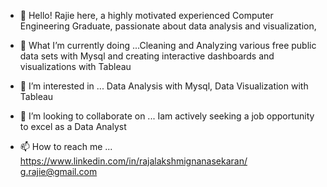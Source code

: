 - 👋 Hello! Rajie here, a highly motivated experienced Computer Engineering Graduate, passionate about data analysis and visualization, 

- 🌱 What I’m currently doing ...Cleaning and Analyzing various free public data sets with Mysql and creating interactive dashboards and visualizations with Tableau

- 👀 I’m interested in ... Data Analysis with Mysql, Data Visualization with Tableau

- 💞️ I’m looking to collaborate on ... Iam actively seeking a job opportunity to excel as a Data Analyst  
- 📫 How to reach me ... https://www.linkedin.com/in/rajalakshmignanasekaran/ 
                          g.rajie@gmail.com
 
<!---
grajie/grajie is a ✨ special ✨ repository because its `README.md` (this file) appears on your GitHub profile.
You can click the Preview link to take a look at your changes.
--->
